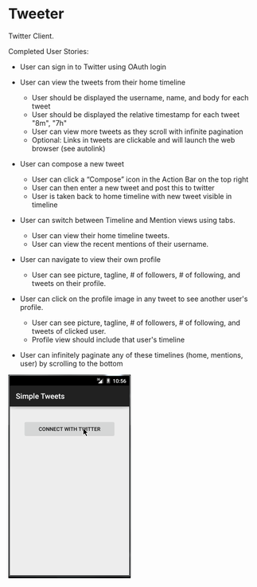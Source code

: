 # Tweeter
Twitter Client. 

Completed User Stories:

* User can sign in to Twitter using OAuth login
* User can view the tweets from their home timeline
  * User should be displayed the username, name, and body for each tweet
  * User should be displayed the relative timestamp for each tweet "8m", "7h"
  * User can view more tweets as they scroll with infinite pagination
  * Optional: Links in tweets are clickable and will launch the web browser (see autolink)
* User can compose a new tweet
  * User can click a “Compose” icon in the Action Bar on the top right
  * User can then enter a new tweet and post this to twitter
  * User is taken back to home timeline with new tweet visible in timeline

* User can switch between Timeline and Mention views using tabs.
  * User can view their home timeline tweets.
  * User can view the recent mentions of their username.
* User can navigate to view their own profile
  * User can see picture, tagline, # of followers, # of following, and tweets on their profile.
* User can click on the profile image in any tweet to see another user's profile.
  * User can see picture, tagline, # of followers, # of following, and tweets of clicked user.
  * Profile view should include that user's timeline
* User can infinitely paginate any of these timelines (home, mentions, user) by scrolling to the bottom


![](https://github.com/ankurjyahoo/Tweeter/blob/master/Tweeter.gif)
